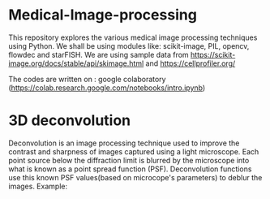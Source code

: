 # Medical-Image-processing
This repository explores the various medical image processing techniques using Python. We shall be using modules like: scikit-image, PIL, opencv, flowdec and starFISH.
We are using sample data from https://scikit-image.org/docs/stable/api/skimage.html and https://cellprofiler.org/

The codes are written on : google colaboratory (https://colab.research.google.com/notebooks/intro.ipynb)

# 3D deconvolution
Deconvolution is an image processing technique used to improve the contrast and sharpness of images captured using a light microscope. Each point source below the diffraction limit is blurred by the microscope into what is known as a point spread function (PSF). Deconvolution functions use this known PSF values(based on microcope's parameters) to deblur the images.
Example:

